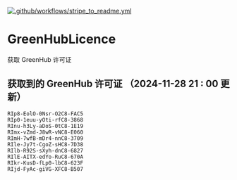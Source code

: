 [![.github/workflows/stripe_to_readme.yml](https://github.com/zjx-kimi/GreenHubLicence/actions/workflows/stripe_to_readme.yml/badge.svg)](https://github.com/zjx-kimi/GreenHubLicence/actions/workflows/stripe_to_readme.yml)
# GreenHubLicence
获取 GreenHub 许可证
## 获取到的 GreenHub 许可证 （2024-11-28 21 : 00 更新）
```
RIp8-EolO-0Nsr-O2C8-FAC5
RIp0-1euu-yOti-rfC8-3868
RInu-h3Ly-aDoS-0tC8-1E19
RImx-vZmd-J8wR-vNC8-E060
RImH-7wfB-mDr4-nnC8-3709
RIle-Jy7t-CgoZ-sHC8-7D38
RIlb-R92S-sXyh-dnC8-6827
RIlE-AITX-edYo-RuC8-670A
RIkr-KusD-fLp0-lbC8-623F
RIjd-FyAc-giVG-XFC8-B507
```

